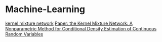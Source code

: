 # Machine-Learning 
  [kernel mixture network](https://janvdvegt.github.io/2017/06/07/Kernel-Mixture-Networks.html)    [Paper: the Kernel Mixture Network: A Nonparametric Method for Conditional Density Estimation of Continuous Random Variables](https://arxiv.org/abs/1705.07111)
